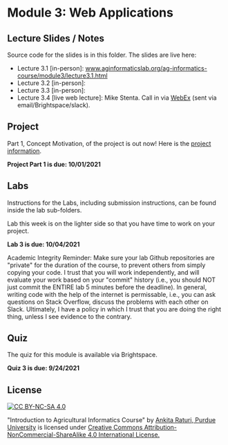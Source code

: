 # Module 3: Web Applications

## Lecture Slides / Notes

Source code for the slides is in this folder. The slides are live here:

- Lecture 3.1 [in-person]: www.aginformaticslab.org/ag-informatics-course/module3/lecture3.1.html
- Lecture 3.2 [in-person]:
- Lecture 3.3 [in-person]: 
- Lecture 3.4 [live web lecture]: Mike Stenta. Call in via <a href="https://purdue.webex.com">WebEx</a> (sent via email/Brightspace/slack).

## Project

Part 1, Concept Motivation, of the project is out now! Here is the [project information](../project/Project-part1.pdf).

**Project Part 1 is due: 10/01/2021**
 
## Labs

Instructions for the Labs, including submission instructions, can be found inside the lab sub-folders.

Lab this week is on the lighter side so that you have time to work on your project.

**Lab 3 is due: 10/04/2021** 

Academic Integrity Reminder: Make sure your lab Github repositories are "private" for the duration of the course, to prevent others from simply copying your code. I trust that you will work independently, and will evaluate your work based on your "commit" history (i.e., you should NOT just commit the ENTIRE lab 5 minutes before the deadline). In general, writing code with the help of the internet is permissable, i.e., you can ask questions on Stack Overflow, discuss the problems with each other on Slack. Ultimately, I have a policy in which I trust that you are doing the right thing, unless I see evidence to the contrary.


## Quiz

The quiz for this module is available via Brightspace. 

**Quiz 3 is due: 9/24/2021**

## License
[![CC BY-NC-SA 4.0][cc-by-nc-sa-shield]][cc-by-nc-sa]

<!-- This work is licensed under a
[Creative Commons Attribution-NonCommercial-ShareAlike 4.0 International License][cc-by-nc-sa].

[![CC BY-NC-SA 4.0][cc-by-nc-sa-image]][cc-by-nc-sa] -->

[cc-by-nc-sa]: http://creativecommons.org/licenses/by-nc-sa/4.0/
[cc-by-nc-sa-image]: https://licensebuttons.net/l/by-nc-sa/4.0/88x31.png
[cc-by-nc-sa-shield]: https://img.shields.io/badge/License-CC%20BY--NC--SA%204.0-lightgrey.svg

  "Introduction to Agricultural Informatics Course" by [Ankita Raturi, Purdue University](https://github.com/ag-informatics/ag-informatics-course) is licensed under [Creative Commons Attribution-NonCommercial-ShareAlike 4.0 International License.](http://creativecommons.org/licenses/by-nc-sa/4.0/)
